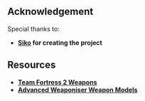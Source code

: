 ## Acknowledgement

Special thanks to:
- **[Siko](https://github.com/Siko91/tf2-weapon-generator) for creating the project**

## Resources

- **[Team Fortress 2 Weapons](https://wiki.teamfortress.com/wiki/Weapons)**
- **[Advanced Weaponiser Weapon Models](https://wiki.teamfortress.com/wiki/Advanced_Weaponiser)**
